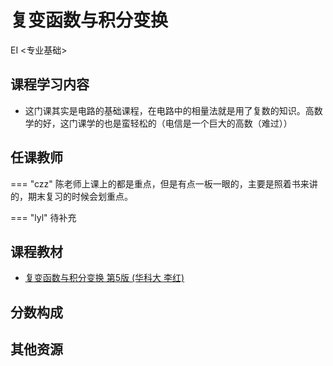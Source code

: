 # 复变函数与积分变换
<div class="badges">
<span class="badge EI-badge">EI <专业基础></span>
</div>


## 课程学习内容
+ 这门课其实是电路的基础课程，在电路中的相量法就是用了复数的知识。高数学的好，这门课学的也是蛮轻松的（电信是一个巨大的高数（难过））

## 任课教师

=== "czz" 
    陈老师上课上的都是重点，但是有点一板一眼的，主要是照着书来讲的，期末复习的时候会划重点。

=== "lyl"
    待补充


## 课程教材
+ [复变函数与积分变换 第5版 (华科大 李红)](https://pan.baidu.com/s/18tfbTcHH83AC6nYRHlM-Fw?pwd=icic)

## 分数构成

## 其他资源
